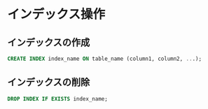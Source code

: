 # インデックス操作

## インデックスの作成

```sql
CREATE INDEX index_name ON table_name (column1, column2, ...);
```

## インデックスの削除

```sql
DROP INDEX IF EXISTS index_name;
```
